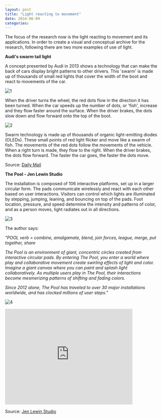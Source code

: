 ```yaml
---
layout: post
title: "Light reacting to movement"
date: 2016-06-09
categories:
---
```


The focus of the research now is the light reacting to movement and its applications. In order to create a visual and conceptual archive for the research, following there are two more examples of use of light. 

<b>Audi's swarm tail light</b>

A concept presented by Audi in 2013 shows a technology that can make the back of cars display bright patterns to other drivers. This 'swarm' is made up of thousands of small red lights that cover the width of the boot and react to movements of the car.

![1](https://diegobonadiman.github.io/images/article-2263896-16FE673E000005DC-226_634x449.jpg)

When the driver turns the wheel, the red dots flow in the direction it has been turned.  When the car speeds up the number of dots, or 'fish', increase and they flow faster around the surface. When the driver brakes, the dots slow down and flow forward onto the top of the boot.

![2](https://diegobonadiman.github.io/images/article-2263896-16FE683D000005DC-803_634x449.jpg)

Swarm technology is made up of thousands of organic light-emitting diodes (OLEDs).  These small points of red light flicker and move like a swarm of fish. The movements of the red dots follow the movements of the vehicle.  When a right turn is made, they flow to the right. When the driver brakes, the dots flow  forward. The faster the car goes, the faster the dots move.  

Source: [Daily Mail](http://www.dailymail.co.uk/sciencetech/article-2263896/Audis-swarm-tail-lights-OLED-technology-reacts-movement-car-tell-drivers-youre-doing.html)

<b>The Pool - Jen Lewin Studio</b>

The installation is composed of 106 interactive platforms, set up in a larger circular form. The pads communicate wirelessly and react with each other based on user interactions. Visitors can control which lights are illuminated by stepping, jumping, leaning, and bouncing on top of the pads. Foot location, pressure, and speed determine the intensity and patterns of color, and as a person moves, light radiates out in all directions.

![3](https://diegobonadiman.github.io/images/1082108556.jpeg)

The author says:

<i>"POOL verb = combine, amalgamate, blend, join forces, league, merge, put together, share

The Pool is an environment of giant, concentric circles created from interactive circular pads. By entering The Pool, you enter a world where play and collaborative movement create swirling effects of light and color. Imagine a giant canvas where you can paint and splash light collaboratively. As multiple users play in The Pool, their interactions become mesmerizing patterns of shifting and fading colors.

Since 2012 alone, The Pool has traveled to over 30 major installations worldwide, and has clocked millions of user steps."</i>

![4](https://diegobonadiman.github.io/images/Lewin_still_images_sxsw_2013-1016_credit-950x534.jpg)

<iframe width="420" height="315" src="https://www.youtube.com/embed/TJf2qfrtAcA" frameborder="0" allowfullscreen></iframe>

Source: [Jen Lewin Studio](http://jenlewinstudio.com/community-sculpture/the-pool/)





